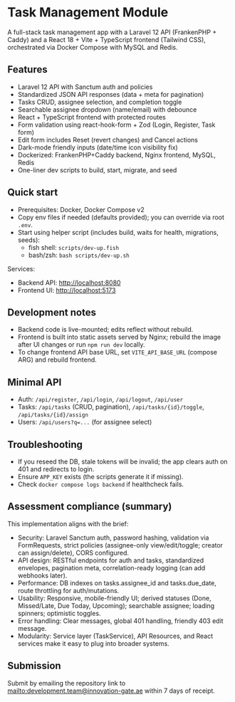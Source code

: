# Task Management Module

A full-stack task management app with a Laravel 12 API (FrankenPHP + Caddy) and a React 18 + Vite + TypeScript frontend (Tailwind CSS), orchestrated via Docker Compose with MySQL and Redis.

## Features

- Laravel 12 API with Sanctum auth and policies
- Standardized JSON API responses (data + meta for pagination)
- Tasks CRUD, assignee selection, and completion toggle
- Searchable assignee dropdown (name/email) with debounce
- React + TypeScript frontend with protected routes
- Form validation using react-hook-form + Zod (Login, Register, Task form)
- Edit form includes Reset (revert changes) and Cancel actions
- Dark-mode friendly inputs (date/time icon visibility fix)
- Dockerized: FrankenPHP+Caddy backend, Nginx frontend, MySQL, Redis
- One-liner dev scripts to build, start, migrate, and seed

## Quick start

- Prerequisites: Docker, Docker Compose v2
- Copy env files if needed (defaults provided); you can override via root `.env`.
- Start using helper script (includes build, waits for health, migrations, seeds):
  - fish shell: `scripts/dev-up.fish`
  - bash/zsh: `bash scripts/dev-up.sh`

Services:

- Backend API: <http://localhost:8080>
- Frontend UI: <http://localhost:5173>

## Development notes

- Backend code is live-mounted; edits reflect without rebuild.
- Frontend is built into static assets served by Nginx; rebuild the image after UI changes or run `npm run dev` locally.
- To change frontend API base URL, set `VITE_API_BASE_URL` (compose ARG) and rebuild frontend.

## Minimal API

- Auth: `/api/register`, `/api/login`, `/api/logout`, `/api/user`
- Tasks: `/api/tasks` (CRUD, pagination), `/api/tasks/{id}/toggle`, `/api/tasks/{id}/assign`
- Users: `/api/users?q=...` (for assignee select)

## Troubleshooting

- If you reseed the DB, stale tokens will be invalid; the app clears auth on 401 and redirects to login.
- Ensure `APP_KEY` exists (the scripts generate it if missing).
- Check `docker compose logs backend` if healthcheck fails.

## Assessment compliance (summary)

This implementation aligns with the brief:

- Security: Laravel Sanctum auth, password hashing, validation via FormRequests, strict policies (assignee-only view/edit/toggle; creator can assign/delete), CORS configured.
- API design: RESTful endpoints for auth and tasks, standardized envelopes, pagination meta, correlation-ready logging (can add webhooks later).
- Performance: DB indexes on tasks.assignee_id and tasks.due_date, route throttling for auth/mutations.
- Usability: Responsive, mobile-friendly UI; derived statuses (Done, Missed/Late, Due Today, Upcoming); searchable assignee; loading spinners; optimistic toggles.
- Error handling: Clear messages, global 401 handling, friendly 403 edit message.
- Modularity: Service layer (TaskService), API Resources, and React services make it easy to plug into broader systems.

## Submission

Submit by emailing the repository link to <mailto:development.team@innovation-gate.ae> within 7 days of receipt.
